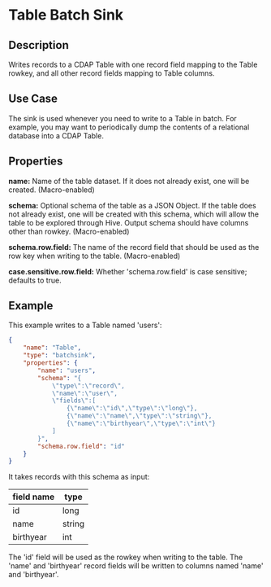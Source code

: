 # Table Batch Sink


Description
-----------
Writes records to a CDAP Table with one record field mapping
to the Table rowkey, and all other record fields mapping to Table columns.


Use Case
--------
The sink is used whenever you need to write to a Table in batch. For example,
you may want to periodically dump the contents of a relational database into a CDAP Table.


Properties
----------
**name:** Name of the table dataset. If it does not already exist, one will be created. (Macro-enabled)

**schema:** Optional schema of the table as a JSON Object. If the table does not
already exist, one will be created with this schema, which will allow the table to be
explored through Hive. Output schema should have columns other than rowkey. (Macro-enabled)

**schema.row.field:** The name of the record field that should be used as the row
key when writing to the table. (Macro-enabled)

**case.sensitive.row.field:** Whether 'schema.row.field' is case sensitive; defaults to true.


Example
-------
This example writes to a Table named 'users':

```json
{
    "name": "Table",
    "type": "batchsink",
    "properties": {
        "name": "users",
        "schema": "{
            \"type\":\"record\",
            \"name\":\"user\",
            \"fields\":[
                {\"name\":\"id\",\"type\":\"long\"},
                {\"name\":\"name\",\"type\":\"string\"},
                {\"name\":\"birthyear\",\"type\":\"int\"}
            ]
        }",
        "schema.row.field": "id"
    }
}
```

It takes records with this schema as input:

| field name     | type                |
| -------------- | ------------------- |
| id             | long                |
| name           | string              |
| birthyear      | int                 |

The 'id' field will be used as the rowkey when writing to the table. The 'name' and 'birthyear' record
fields will be written to columns named 'name' and 'birthyear'.
